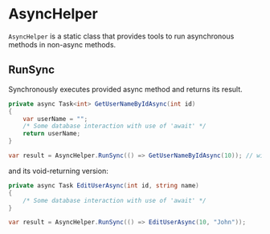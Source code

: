 # AsyncHelper

`AsyncHelper` is a static class that provides tools to run asynchronous methods in non-async methods.

## RunSync

Synchronously executes provided async method and returns its result.

```csharp
private async Task<int> GetUserNameByIdAsync(int id)
{
    var userName = "";
    /* Some database interaction with use of 'await' */
    return userName;
}

var result = AsyncHelper.RunSync(() => GetUserNameByIdAsync(10)); // will return name of user with id = 10
```

and its void-returning version:

```csharp
private async Task EditUserAsync(int id, string name)
{
    /* Some database interaction with use of 'await' */
}

var result = AsyncHelper.RunSync(() => EditUserAsync(10, "John"));
```